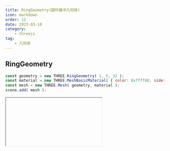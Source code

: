 ```yaml
---
title: RingGeometry(圆环缓冲几何体)
icon: markdown
order: 12
date: 2023-03-10
category:
    - threejs
tag:
    - 几何体
---
```


## RingGeometry

```js
const geometry = new THREE.RingGeometry( 1, 5, 32 );
const material = new THREE.MeshBasicMaterial( { color: 0xffff00, side: THREE.DoubleSide } );
const mesh = new THREE.Mesh( geometry, material );
scene.add( mesh );
```

<IFrame url="https://luotainxu-demo.netlify.app/#/threejs/ringGeometry"/>

## 构造器

### innerRadius : Float

内部半径，默认值为0.5

### outerRadius : Float

外部半径，默认值为1

### thetaSegments : Integer

圆环的分段数。这个值越大，圆环就越圆。最小值为3，默认值为32

### phiSegments : Integer

最小值为1，默认值为8

### thetaStart : Float

起始角度，默认值为0

### thetaLength : Float

圆心角，默认值为Math.PI * 2

## 属性

共有属性请参见其基类BufferGeometry

### .parameters : Object

一个包含着构造函数中每个参数的对象。在对象实例化之后，对该属性的任何修改都不会改变这个几何体。

## 方法

共有方法请参见其基类BufferGeometry
